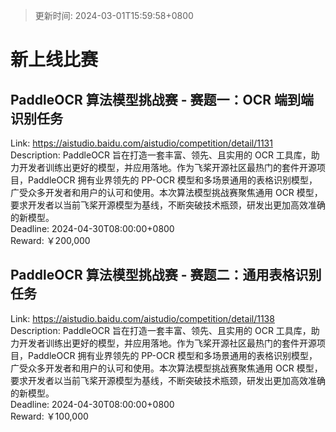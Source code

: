 > 更新时间: 2024-03-01T15:59:58+0800 

# 新上线比赛


## PaddleOCR 算法模型挑战赛 - 赛题一：OCR 端到端识别任务
Link: https://aistudio.baidu.com/aistudio/competition/detail/1131  
Description: PaddleOCR 旨在打造一套丰富、领先、且实用的 OCR 工具库，助力开发者训练出更好的模型，并应用落地。作为飞桨开源社区最热门的套件开源项目，PaddleOCR 拥有业界领先的 PP-OCR 模型和多场景通用的表格识别模型，广受众多开发者和用户的认可和使用。本次算法模型挑战赛聚焦通用 OCR 模型，要求开发者以当前飞桨开源模型为基线，不断突破技术瓶颈，研发出更加高效准确的新模型。  
Deadline: 2024-04-30T08:00:00+0800  
Reward: ￥200,000  

## PaddleOCR 算法模型挑战赛 - 赛题二：通用表格识别任务
Link: https://aistudio.baidu.com/aistudio/competition/detail/1138  
Description: PaddleOCR 旨在打造一套丰富、领先、且实用的 OCR 工具库，助力开发者训练出更好的模型，并应用落地。作为飞桨开源社区最热门的套件开源项目，PaddleOCR 拥有业界领先的 PP-OCR 模型和多场景通用的表格识别模型，广受众多开发者和用户的认可和使用。本次算法模型挑战赛聚焦通用 OCR 模型，要求开发者以当前飞桨开源模型为基线，不断突破技术瓶颈，研发出更加高效准确的新模型。  
Deadline: 2024-04-30T08:00:00+0800  
Reward: ￥100,000  

